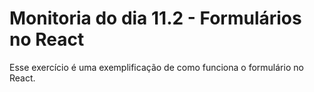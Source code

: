 # Monitoria do dia 11.2 - Formulários no React

Esse exercício é uma exemplificação de como funciona o formulário no React.
     
